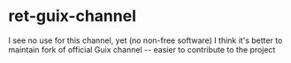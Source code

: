 # ret-guix-channel
I see no use for this channel, yet (no non-free software)
I think it's better to maintain fork of official Guix channel -- easier to contribute to the project
